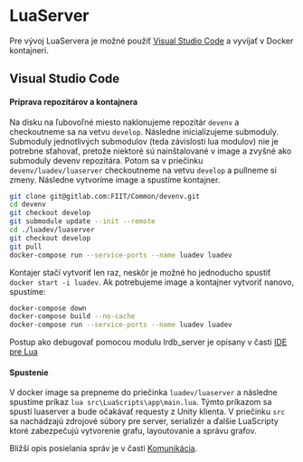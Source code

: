 # LuaServer

Pre vývoj LuaServera je možné použiť [Visual Studio Code](https://code.visualstudio.com/) a vyvíjať v Docker kontajneri.

## Visual Studio Code

#### Príprava repozitárov a kontajnera

Na disku na ľubovoľné miesto naklonujeme repozitár `devenv` a checkoutneme sa na vetvu `develop`. Následne inicializujeme submoduly. Submoduly jednotlivých submodulov (teda závislosti lua modulov) nie je potrebne sťahovať, pretože niektoré sú nainštalované v image a zvyšné ako submoduly devenv repozitára. Potom sa v priečinku `devenv/luadev/luaserver` checkoutneme na vetvu `develop` a pullneme si zmeny. Následne vytvoríme image a spustíme kontajner.
``` bash
git clone git@gitlab.com:FIIT/Common/devenv.git
cd devenv
git checkout develop
git submodule update --init --remote
cd ./luadev/luaserver
git checkout develop
git pull
docker-compose run --service-ports --name luadev luadev
```

Kontajer stačí vytvoriť len raz, neskôr je možné ho jednoducho spustiť `docker start -i luadev`.
Ak potrebujeme image a kontajner vytvoriť nanovo, spustíme:
``` bash
docker-compose down
docker-compose build --no-cache
docker-compose run --service-ports --name luadev luadev
```

Postup ako debugovať pomocou modulu lrdb_server je opísany v časti [IDE pre Lua](lua_ide.md)

#### Spustenie
V docker image sa prepneme do priečinka `luadev/luaserver` a následne spustíme príkaz `lua src\LuaScripts\app\main.lua`. Týmto príkazom sa spustí luaserver a bude očakávať requesty z Unity klienta. V priečinku `src` sa nachádzajú zdrojové súbory pre server, serializér a ďalšie LuaScripty ktoré zabezpečujú vytvorenie grafu, layoutovanie a správu grafov.

Bližší opis posielania správ je v časti [Komunikácia](../../architektura_systemu/komunikacia.md).